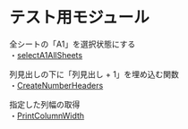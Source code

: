 # テスト用モジュール

全シートの「A1」を選択状態にする<br>
・[selectA1AllSheets](https://github.com/syuikatagiri/UTModuleVBA/blob/main/selectA1AllSheets.bas)<br>

列見出しの下に「列見出し + 1」を埋め込む関数 <br>
・[CreateNumberHeaders](https://github.com/syuikatagiri/UTModuleVBA/blob/main/CreateNumberHeaders.bas)<br>

指定した列幅の取得<br>
・[PrintColumnWidth](https://github.com/syuikatagiri/UTModuleVBA/blob/main/PrintColumnWidth.bas)



